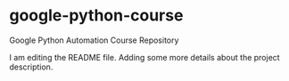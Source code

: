 # google-python-course
Google Python Automation Course Repository

I am editing the README file. Adding some more details about the project description.

